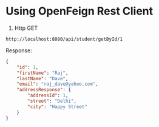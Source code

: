 # Using OpenFeign Rest Client

1) Http GET

```
http://localhost:8080/api/student/getById/1
```

Response:

```json
{
    "id": 1,
    "firstName": "Raj",
    "lastName": "Dave",
    "email": "raj_dave@yahoo.com",
    "addressResponse": {
        "addressId": 1,
        "street": "Delhi",
        "city": "Happy Street"
    }
}
```
